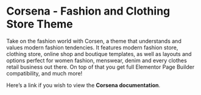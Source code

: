 # Corsena - Fashion and Clothing Store Theme 

Take on the fashion world with Corsen, a theme that understands and values modern fashion tendencies. It features modern fashion store, clothing store, online shop and boutique templates, as well as layouts and options perfect for women fashion, menswear, denim and every clothes retail business out there. On top of that you get full Elementor Page Builder compatibility, and much more!

Here’s a link if you wish to view the **Corsena documentation**.
